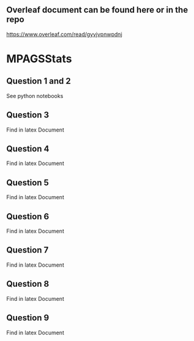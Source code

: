 ## Overleaf document can be found here or in the repo
https://www.overleaf.com/read/gyvjvpnwpdnj

# MPAGSStats
## Question 1 and 2 
See python notebooks 

## Question 3
Find in latex Document 

## Question 4 
Find in latex Document 

## Question 5
Find in latex Document 

## Question 6 
Find in latex Document 

## Question 7 
Find in latex Document 

## Question 8
Find in latex Document 

## Question 9
Find in latex Document 
